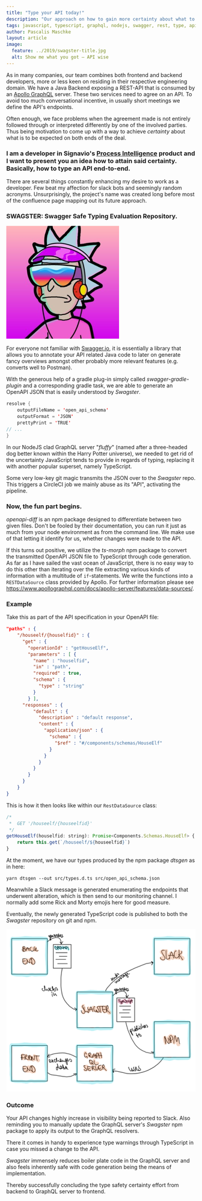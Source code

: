 ```yaml
---
title: "Type your API today!"
description: "Our approach on how to gain more certainty about what to expect from both ends of an API"
tags: javascript, typescript, graphql, nodejs, swagger, rest, type, api, apollo, openapi, json, gradle, circleci
author: Pascalis Maschke
layout: article
image:
  feature: ../2019/swagster-title.jpg
  alt: Show me what you got – API wise
---
```


As in many companies, our team combines both frontend and backend developers, more or less keen on residing in their respective engineering domain. We have a Java Backend exposing a REST-API that is consumed by an [Apollo GraphQL](https://www.apollographql.com/platform) server. These two services need to agree on an API. To avoid too much conversational incentive, in usually short meetings we define the API's endpoints.

Often enough, we face problems when the agreement made is not entirely followed through or interpreted differently by one of the involved parties. Thus being motivation to come up with a way to achieve _certainty_ about what is to be expected on both ends of the deal.

### I am a developer in Signavio's [Process Intelligence](https://www.signavio.com/products/process-intelligence/) product and I want to present you an idea how to attain said certainty. Basically, how to type an API end-to-end.

There are several things constantly enhancing my desire to work as a developer. Few beat my affection for slack bots and seemingly random acronyms. Unsurprisingly, the project's name was created long before most of the confluence page mapping out its future approach.

### SWAGSTER: Swagger Safe Typing Evaluation Repository.

![corresponding slack emoji](../2019/swagster-rick.jpg "Swagster Rick")

For everyone not familiar with [Swagger.io](https://swagger.io/), it is essentially a library that allows you to annotate your API related Java code to later on generate fancy overviews amongst other probably more relevant features (e.g. converts well to Postman).

With the generous help of a gradle plug-in simply called _swagger-gradle-plugin_ and a corresponding gradle task, we are able to generate an OpenAPI JSON that is easily understood by _Swagster_.

```java
resolve {
    outputFileName = 'open_api_schema'
    outputFormat = 'JSON'
    prettyPrint = 'TRUE'
// ...
}
```

In our NodeJS clad GraphQL server "_fluffy_" (named after a three-headed dog better known within the Harry Potter universe), we needed to get rid of the uncertainty JavaScript tends to provide in regards of typing, replacing it with another popular superset, namely TypeScript.

Some very low-key git magic transmits the JSON over to the _Swagster_ repo. This triggers a CircleCI job we mainly abuse as its "API", activating the pipeline.

### Now, the fun part begins.

_openapi-diff_ is an npm package designed to differentiate between two given files. Don't be fooled by their documentation, you can run it just as much from your node environment as from the command line.
We make use of that letting it identify for us, whether changes were made to the API.

If this turns out positive, we utilize the _ts-morph_ npm package to convert the transmitted OpenAPI JSON file to TypeScript through code generation.
As far as I have sailed the vast ocean of JavaScript, there is no easy way to do this other than iterating over the file extracting various kinds of information with a multitude of `if`-statements.
We write the functions into a `RESTDataSource` class provided by Apollo. For further information please see https://www.apollographql.com/docs/apollo-server/features/data-sources/.

### Example

Take this as part of the API specification in your OpenAPI file:

```json
"paths" : {
    "/houseelf/{houselfid}" : {
      "get" : {
        "operationId" : "getHouseElf",
        "parameters" : [ {
          "name" : "houselfid",
          "in" : "path",
          "required" : true,
          "schema" : {
            "type" : "string"
          }
        } ],
      "responses" : {
          "default" : {
            "description" : "default response",
            "content" : {
              "application/json" : {
                "schema" : {
                  "$ref" : "#/components/schemas/HouseElf"
                }
              }
            }
          }
        }
      }
    }
}
```

This is how it then looks like within our `RestDataSource` class:

```javascript
/*
 *  GET '/houseelf/{houseelfid}'
 */
getHouseElf(houselfid: string): Promise<Components.Schemas.HouseElf> {
    return this.get(`/houseelf/${houseelfid}`)
}
```

At the moment, we have our types produced by the npm package _dtsgen_ as in here:

```
yarn dtsgen --out src/types.d.ts src/open_api_schema.json
```

Meanwhile a Slack message is generated enumerating the endpoints that underwent alteration, which is then send to our monitoring channel. I normally add some Rick and Morty emojis here for good measure.

Eventually, the newly generated TypeScript code is published to both the _Swagster_ repository on git and npm.

![custom graphic](../2019/swagster-graphic.png "Swagster Magic")

### Outcome

Your API changes highly increase in visibility being reported to Slack.
Also reminding you to manually update the GraphQL server's _Swagster_ npm package to apply its output to the GraphQL resolvers.

There it comes in handy to experience type warnings through TypeScript in case you missed a change to the API.

_Swagster_ immensely reduces boiler plate code in the GraphQL server and also feels inherently safe with code generation being the means of implementation.

Thereby successfully concluding the type safety certainty effort from backend to GraphQL server to frontend.
